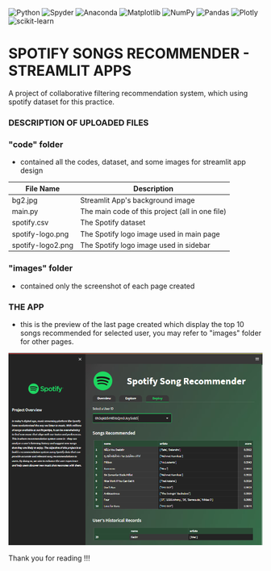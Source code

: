 ![Python](https://img.shields.io/badge/python-3670A0?style=for-the-badge&logo=python&logoColor=ffdd54)
![Spyder](https://img.shields.io/badge/Spyder-838485?style=for-the-badge&logo=spyder%20ide&logoColor=maroon)
![Anaconda](https://img.shields.io/badge/Anaconda-%2344A833.svg?style=for-the-badge&logo=anaconda&logoColor=white)
![Matplotlib](https://img.shields.io/badge/Matplotlib-%23ffffff.svg?style=for-the-badge&logo=Matplotlib&logoColor=black)
![NumPy](https://img.shields.io/badge/numpy-%23013243.svg?style=for-the-badge&logo=numpy&logoColor=white)
![Pandas](https://img.shields.io/badge/pandas-%23150458.svg?style=for-the-badge&logo=pandas&logoColor=white)
![Plotly](https://img.shields.io/badge/Plotly-%233F4F75.svg?style=for-the-badge&logo=plotly&logoColor=white)
![scikit-learn](https://img.shields.io/badge/scikit--learn-%23F7931E.svg?style=for-the-badge&logo=scikit-learn&logoColor=white)

# SPOTIFY SONGS RECOMMENDER - STREAMLIT APPS

A project of collaborative filtering recommendation system, which using spotify dataset for this practice. 


### DESCRIPTION OF UPLOADED FILES

### "code" folder

- contained all the codes, dataset, and some images for streamlit app design

|File Name|Description|
|---------|-----------|
|bg2.jpg|Streamlit App's background image|
|main.py|The main code of this project (all in one file)|
|spotify.csv|The Spotify dataset|
|spotify-logo.png|The Spotify logo image used in main page|
|spotify-logo2.png|The Spotify logo image used in sidebar|

### "images" folder

- contained only the screenshot of each page created 

### THE APP

- this is the preview of the last page created which display the top 10 songs recommended for selected user, you may refer to "images" folder for other pages. 

![Image](images/page3-deploy.png)

Thank you for reading !!!

